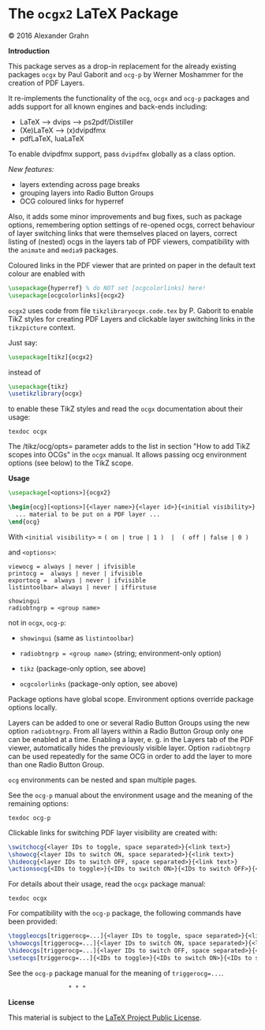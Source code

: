 # The `ocgx2` LaTeX Package

© 2016 Alexander Grahn

**Introduction**

This package serves as a drop-in replacement for the already existing
packages `ocgx` by Paul Gaborit and `ocg-p` by Werner Moshammer for the
creation of PDF Layers.

It re-implements the functionality of the `ocg`, `ocgx` and `ocg-p`
packages and adds support for all known engines and back-ends including:

- LaTeX --> dvips --> ps2pdf/Distiller
- (Xe)LaTeX --> (x)dvipdfmx
- pdfLaTeX, luaLaTeX

To enable dvipdfmx support, pass `dvipdfmx` globally as a class option.

*New features:*

+ layers extending across page breaks
+ grouping layers into Radio Button Groups
+ OCG coloured links for hyperref

Also, it adds some minor improvements and bug fixes, such as package
options, remembering option settings of re-opened ocgs, correct behaviour
of layer switching links that were themselves placed on layers, correct
listing of (nested) ocgs in the layers tab of PDF viewers, compatibility
with the `animate` and `media9` packages.

Coloured links in the PDF viewer that are printed on paper in the default text
colour are enabled with

````latex
\usepackage{hyperref} % do NOT set [ocgcolorlinks] here!
\usepackage[ocgcolorlinks]{ocgx2}
````
`ocgx2` uses code from file `tikzlibraryocgx.code.tex` by P. Gaborit to
enable TikZ styles for creating PDF Layers and clickable layer switching
links in the `tikzpicture` context.

Just say:

````latex
\usepackage[tikz]{ocgx2}
````
instead of
````latex
\usepackage{tikz}
\usetikzlibrary{ocgx}
````
to enable these TikZ styles and read the `ocgx` documentation about
their usage:
````
texdoc ocgx
````
The /tikz/ocg/opts=<ocg options> parameter adds to the list in section
"How to add TikZ scopes into OCGs" in the `ocgx` manual. It allows
passing ocg environment options (see below) to the TikZ scope.


**Usage**
````latex
\usepackage[<options>]{ocgx2}

\begin{ocg}[<options>]{<layer name>}{<layer id>}{<initial visibility>}
  ... material to be put on a PDF layer ...
\end{ocg}
````
With `<initial visibility>` = `( on | true | 1 )  |  ( off | false | 0 )`

and `<options>`:
````
viewocg = always | never | ifvisible
printocg =  always | never | ifvisible
exportocg =  always | never | ifvisible
listintoolbar= always | never | iffirstuse

showingui
radiobtngrp = <group name>
````
not in `ocgx`, `ocg-p`:

* `showingui` (same as `listintoolbar`)
* `radiobtngrp = <group name>` (string; environment-only option)

* `tikz`  (package-only option, see above)
* `ocgcolorlinks`  (package-only option, see above)

Package options have global scope. Environment options override package
options locally.

Layers can be added to one or several Radio Button Groups using the new
option `radiobtngrp`. From all layers within a Radio Button Group only
one can be enabled at a time. Enabling a layer, e. g. in the Layers tab
of the PDF viewer, automatically hides the previously visible layer.
Option `radiobtngrp` can be used repeatedly for the same OCG in order
to add the layer to more than one Radio Button Group.

`ocg` environments can be nested and span multiple pages.

See the `ocg-p` manual about the environment usage and the meaning of
the remaining options:
````
texdoc ocg-p
````

Clickable links for switching PDF layer visibility are created with:
````latex
\switchocg{<layer IDs to toggle, space separated>}{<link text>}
\showocg{<layer IDs to switch ON, space separated>}{<link text>}
\hideocg{<layer IDs to switch OFF, space separated>}{<link text>}
\actionsocg{<IDs to toggle>}{<IDs to switch ON>}{<IDs to switch OFF>}{<link text>}
````
For details about their usage, read the `ocgx` package manual:
````
texdoc ocgx
````
For compatibility with the `ocg-p` package, the following commands have
been provided:
````latex
\toggleocgs[triggerocg=...]{<layer IDs to toggle, space separated>}{<link text>}
\showocgs[triggerocg=...]{<layer IDs to switch ON, space separated>}{<link text>}
\hideocgs[triggerocg=...]{<layer IDs to switch OFF, space separated>}{<link text>}
\setocgs[triggerocg=...]{<IDs to toggle>}{<IDs to switch ON>}{<IDs to switch OFF>}{<link text>}
````
See the `ocg-p` package manual for the meaning of `triggerocg=...`.


                     * * *


**License**

This material is subject to the [LaTeX Project Public License](LICENSE).
